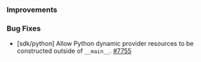 ### Improvements


### Bug Fixes

- [sdk/python] Allow Python dynamic provider resources to be constructed outside of `__main__`. 
  [#7755](https://github.com/pulumi/pulumi/pull/7755)